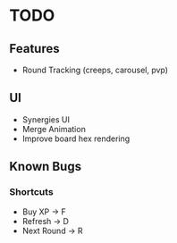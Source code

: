 # TODO

## Features
* Round Tracking (creeps, carousel, pvp)

## UI

* Synergies UI
* Merge Animation
* Improve board hex rendering

## Known Bugs

### Shortcuts

* Buy XP -> F
* Refresh -> D
* Next Round -> R